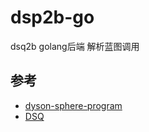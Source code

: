 # dsp2b-go

dsq2b golang后端 解析蓝图调用

## 参考

- [dyson-sphere-program](https://github.com/d0sboots/dyson-sphere-program)
- [DSQ](https://github.com/122474363/DSQ)

